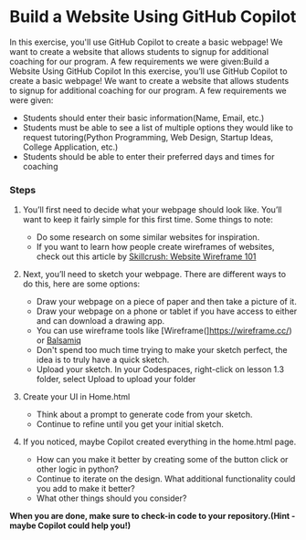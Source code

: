 <!-- 💡 Tip for viewing this file: To see this markdown file in a nicely formatted preview mode in VS Code, press Ctrl+Shift+V. You can also right-click on the file tab and select "Open Preview" or use the Command Palette (Ctrl+Shift+P) and search for "Markdown: Open Preview". -->

# Build a Website Using GitHub Copilot
In this exercise, you'll use GitHub Copilot to create a basic webpage! We want to create a website that allows students to signup for additional coaching for our program. A few requirements we were given:Build a Website Using GitHub Copilot
In this exercise, you’ll use GitHub Copilot to create a basic webpage! We want to create a website that allows students to signup for additional coaching for our program. A few requirements we were given:

- Students should enter their basic information(Name, Email, etc.)
- Students must be able to see a list of multiple options they would like to request tutoring(Python Programming, Web Design, Startup Ideas, College Application, etc.)
- Students should be able to enter their preferred days and times for coaching

### Steps
1. You’ll first need to decide what your webpage should look like. You’ll want to keep it fairly simple for this first time. Some things to note:
    - Do some research on some similar websites for inspiration.
    - If you want to learn how people create wireframes of websites, check out this article by [Skillcrush: Website Wireframe 101](https://skillcrush.com/blog/website-wireframe/)


2. Next, you’ll need to sketch your webpage. There are different ways to do this, here are some options:
    - Draw your webpage on a piece of paper and then take a picture of it.
    - Draw your webpage on a phone or tablet if you have access to either and can download a drawing app.
    - You can use wireframe tools like [Wireframe(]https://wireframe.cc/) or [Balsamiq](https://balsamiq.cloud/#)
    - Don't spend too much time trying to make your sketch perfect, the idea is to truly have a quick sketch.
    - Upload your sketch.   In your Codespaces, right-click on lesson 1.3 folder, select Upload to upload your folder

3.  Create your UI in Home.html
    - Think about a prompt to generate code from your sketch.
    - Continue to refine until you get your initial sketch.

4.  If you noticed, maybe Copilot created everything in the home.html page.  
    - How can you make it better by creating some of the button click or other logic in python?
    - Continue to iterate on the design.  What additional functionality could you add to make it better?
    - What other things should you consider?

**When you are done, make sure to check-in code to your repository.(Hint - maybe Copilot could help you!)**
